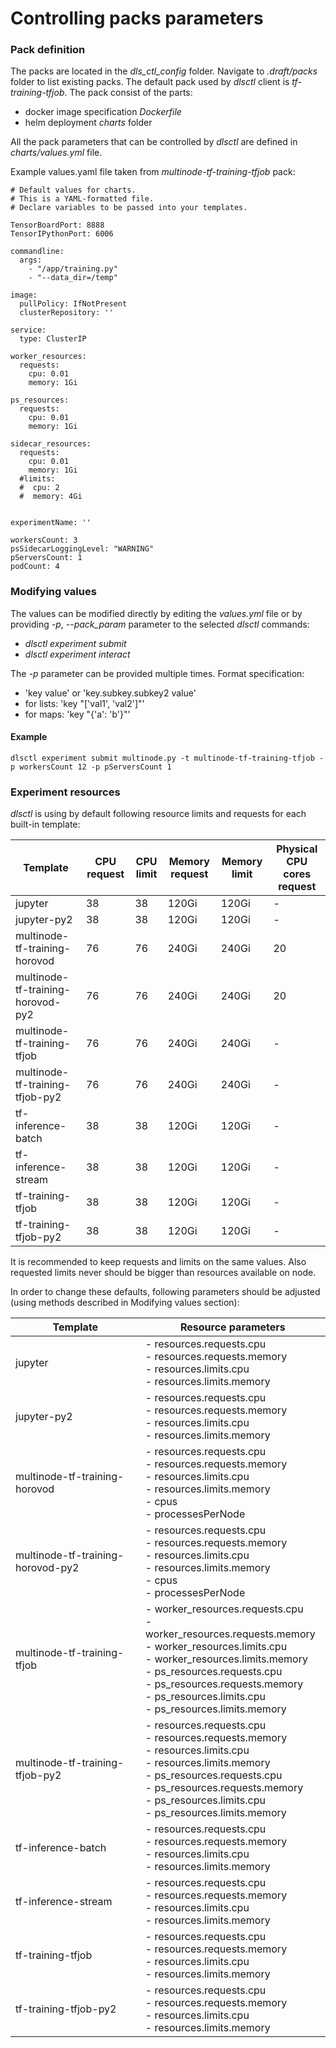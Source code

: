 # Controlling packs parameters

### Pack definition 
The packs are located in the _dls_ctl_config_ folder. Navigate to _.draft/packs_ folder to list existing packs.
The default pack used by _dlsctl_ client is _tf-training-tfjob_. The pack consist of the parts:
* docker image specification _Dockerfile_ 
* helm deployment _charts_ folder

All the pack parameters that can be controlled by _dlsctl_ are defined in _charts/values.yml_ file.

Example values.yaml file taken from _multinode-tf-training-tfjob_ pack:
    
	# Default values for charts.
	# This is a YAML-formatted file.
	# Declare variables to be passed into your templates.

	TensorBoardPort: 8888
	TensorIPythonPort: 6006

	commandline:
	  args:
	    - "/app/training.py"
	    - "--data_dir=/temp"

	image:
	  pullPolicy: IfNotPresent
	  clusterRepository: ''

	service:
	  type: ClusterIP

	worker_resources:
	  requests:
	    cpu: 0.01
	    memory: 1Gi

	ps_resources:
	  requests:
	    cpu: 0.01
	    memory: 1Gi

	sidecar_resources:
	  requests:
	    cpu: 0.01
	    memory: 1Gi
	  #limits:
	  #  cpu: 2
	  #  memory: 4Gi


	experimentName: ''

	workersCount: 3
	psSidecarLoggingLevel: "WARNING"
	pServersCount: 1
	podCount: 4

    
### Modifying values

The values can be modified directly by editing the _values.yml_ file or by providing _-p_, _--pack_param_ parameter to the selected _dlsctl_ commands:
 * _dlsctl experiment submit_
 * _dlsctl experiment interact_
 
The _-p_ parameter can be provided multiple times.
Format specification:
 * 'key value' or 'key.subkey.subkey2 value'
 * for lists: 'key "['val1', 'val2']"'
 * for maps: 'key "{'a': 'b'}"'
 
#### Example

    dlsctl experiment submit multinode.py -t multinode-tf-training-tfjob -p workersCount 12 -p pServersCount 1

### Experiment resources

_dlsctl_ is using by default following resource limits and requests for each built-in template:

| Template      | CPU   request | CPU limit | Memory request | Memory limit | Physical CPU cores request
| --- | --- | --- | --- | --- | --- |
| jupyter       | 38 | 38 | 120Gi | 120Gi | - |
| jupyter-py2   | 38 | 38 | 120Gi | 120Gi | - |
| multinode-tf-training-horovod | 76 | 76 | 240Gi | 240Gi | 20 |
| multinode-tf-training-horovod-py2 | 76 | 76 | 240Gi | 240Gi | 20 |
| multinode-tf-training-tfjob | 76 | 76 | 240Gi | 240Gi | - |
| multinode-tf-training-tfjob-py2 | 76 | 76 | 240Gi | 240Gi | - |
| tf-inference-batch | 38 | 38 | 120Gi | 120Gi | - |
| tf-inference-stream | 38 | 38 | 120Gi | 120Gi | - |
| tf-training-tfjob | 38 | 38 | 120Gi | 120Gi | - |
| tf-training-tfjob-py2 | 38 | 38 | 120Gi | 120Gi | - |

It is recommended to keep requests and limits on the same values. Also requested limits never should be bigger than resources available on node.

In order to change these defaults, following parameters should be adjusted (using methods described in Modifying values section):

| Template      | Resource parameters |
| --- | --- | 
| jupyter       | - resources.requests.cpu<br> - resources.requests.memory<br> - resources.limits.cpu<br> - resources.limits.memory |
| jupyter-py2       | - resources.requests.cpu<br> - resources.requests.memory<br> - resources.limits.cpu<br> -  resources.limits.memory |
| multinode-tf-training-horovod | - resources.requests.cpu<br> - resources.requests.memory<br> - resources.limits.cpu<br> - resources.limits.memory<br> - cpus<br> - processesPerNode |
| multinode-tf-training-horovod-py2 | - resources.requests.cpu<br> - resources.requests.memory<br> - resources.limits.cpu<br> - resources.limits.memory<br> - cpus<br> - processesPerNode |
| multinode-tf-training-tfjob | - worker_resources.requests.cpu<br> - worker_resources.requests.memory<br> - worker_resources.limits.cpu<br> - worker_resources.limits.memory<br> - ps_resources.requests.cpu<br> - ps_resources.requests.memory<br> - ps_resources.limits.cpu<br> - ps_resources.limits.memory |
| multinode-tf-training-tfjob-py2 | - resources.requests.cpu<br> - resources.requests.memory<br> - resources.limits.cpu<br> - resources.limits.memory <br> - ps_resources.requests.cpu<br> - ps_resources.requests.memory<br> - ps_resources.limits.cpu<br> - ps_resources.limits.memory |
| tf-inference-batch | - resources.requests.cpu<br> - resources.requests.memory<br> - resources.limits.cpu<br> - resources.limits.memory |
| tf-inference-stream | - resources.requests.cpu<br> - resources.requests.memory<br> - resources.limits.cpu<br> - resources.limits.memory |
| tf-training-tfjob | - resources.requests.cpu<br> - resources.requests.memory<br> - resources.limits.cpu<br> - resources.limits.memory |
| tf-training-tfjob-py2 | - resources.requests.cpu<br> - resources.requests.memory<br> - resources.limits.cpu<br> - resources.limits.memory |
